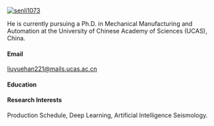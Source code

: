 

[![senli1073](https://img.shields.io/badge/senli1073-github-blue?logo=github)](https://github.com/senli1073)

He is currently pursuing a Ph.D. in Mechanical Manufacturing and Automation at the University of Chinese Academy of Sciences (UCAS), China.

#### Email
liuyuehan221@mails.ucas.ac.cn

#### Education



#### Research Interests
Production Schedule, Deep Learning, Artificial Intelligence Seismology.

